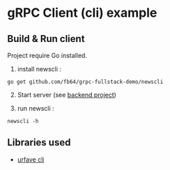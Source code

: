 # gRPC Client (cli) example

## Build & Run client

Project require Go installed.  

1. install newscli : 
```SH
go get github.com/fb64/grpc-fullstack-demo/newscli
```

2. Start server (see [backend project](../backend/))

3. run newscli :
```
newscli -h
```


## Libraries used

* [urfave cli](tps://github.com/urfave/cl)
